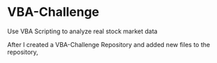 # VBA-Challenge
Use VBA Scripting to analyze real stock market data

After I created a VBA-Challenge Repository and added new files to the repository,
